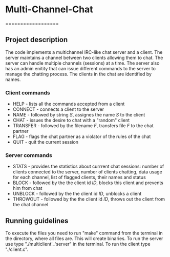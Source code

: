 # __Multi-Channel-Chat__
==================

## Project description

The code implements a multichannel IRC-like chat server and a client. The server maintains a channel between two clients allowing them to chat. The server can handle multiple channels (sessions) at a time. The server also has an admin enitity that can issue different commands to the server to manage the chatting process. The clients in the chat are identified by names.

### Client commands
* HELP - lists all the commands accepted from a client
* CONNECT - connects a client to the server
* NAME - followed by string _S_, assignes the name _S_ to the client
* CHAT - issues the desire to chat with a "random" client
* TRANSFER - followed by the filename _F_, transfers file _F_ to the chat partner
* FLAG - flags the chat partner as a violator of the rules of the chat
* QUIT - quit the current session

### Server commands
* STATS - provides the statistics about currrent chat sessions: number of clients connected to the server, number of clients chatting, data usage for each channel, list of flagged clients, their names and status
* BLOCK - followed by the the client id _ID_, blocks this client and prevents him from chat
* UNBLOCK - followed by the the client id _ID_, unblocks a client
* THROWOUT - followed by the the client id _ID_, throws out the client from the chat channel

## Running guidelines

To execute the files you need to run "make" command from the terminal in the directory, where all files are. This will create binaries.
To run the server use type "./multiclient'_'server" in the terminal. To run the client type "./client.c".


